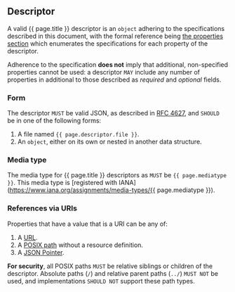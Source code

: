 ## Descriptor

A valid {{ page.title }} descriptor is an `object` adhering to the specifications described in this document, with the formal reference being [the properties section](#properties) which enumerates the specifications for each property of the descriptor.

Adherence to the specification **does not** imply that additional, non-specified properties cannot be used: a descriptor `MAY` include any number of properties in additional to those described as *required* and *optional* fields.

### Form

The descriptor `MUST` be valid JSON, as described in [RFC 4627](http://www.ietf.org/rfc/rfc4627.txt), and `SHOULD` be in one of the following forms:

1. A file named `{{ page.descriptor.file }}`.
2. An `object`, either on its own or nested in another data structure.

### Media type

The media type for {{ page.title }} descriptors as `MUST` be `{{ page.mediatype }}`. This media type is [registered with IANA](https://www.iana.org/assignments/media-types/{{ page.mediatype }}).

### References via URIs

Properties that have a value that is a URI can be any of:

1. A [URL](https://en.wikipedia.org/wiki/Uniform_Resource_Locator).
2. A [POSIX path](https://en.wikipedia.org/wiki/Path_%28computing%29#POSIX_pathname_definition) without a resource definition.
3. A [JSON Pointer](https://tools.ietf.org/html/rfc6901).

**For security**, all POSIX paths `MUST` be relative siblings or children of the descriptor. Absolute paths (`/`) and relative parent paths (`../`) `MUST NOT` be used, and implementations `SHOULD NOT` support these path types.
